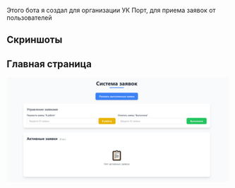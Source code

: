 Этого бота я создал для организации УК Порт, для приема заявок от пользователей
## Скриншоты

## Главная страница
![Главная страница](images/1.jpg)
